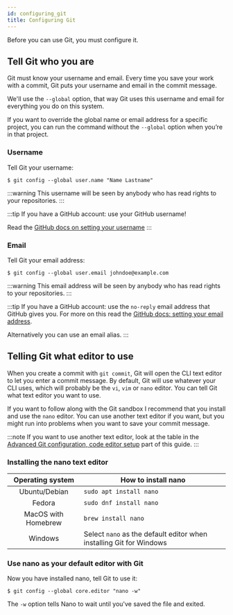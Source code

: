 ```yaml
---
id: configuring_git
title: Configuring Git
---
```


Before you can use Git, you must configure it.

## Tell Git who you are

Git must know your username and email.
Every time you save your work with a commit, Git puts your username and email in the commit message.

We'll use the `--global` option, that way Git uses this username and email for everything you do on this system.

If you want to override the global name or email address for a specific project, you can run the command without the `--global` option when you’re in that project.

### Username

Tell Git your username:

```git
$ git config --global user.name "Name Lastname"
```

:::warning
This username will be seen by anybody who has read rights to your repositories.
:::

:::tip
If you have a GitHub account: use your GitHub username!

Read the [GitHub docs on setting your username](https://docs.github.com/en/github/using-git/setting-your-username-in-git)
:::

### Email

Tell Git your email address:

```git
$ git config --global user.email johndoe@example.com
```

:::warning
This email address will be seen by anybody who has read rights to your repositories.
:::

:::tip
If you have a GitHub account: use the `no-reply` email address that GitHub gives you.
For more on this read the [GitHub docs: setting your email address](https://docs.github.com/en/github/setting-up-and-managing-your-github-user-account/setting-your-commit-email-address).

Alternatively you can use an email alias.
:::

## Telling Git what editor to use

When you create a commit with `git commit`, Git will open the CLI text editor to let you enter a commit message.
By default, Git will use whatever your CLI uses, which will probably be the `vi`, `vim` or `nano` editor.
You can tell Git what text editor you want to use.

If you want to follow along with the Git sandbox I recommend that you install and use the `nano` editor.
You can use another text editor if you want, but you might run into problems when you want to save your commit message.

:::note
If you want to use another text editor, look at the table in the [Advanced Git configuration, code editor setup](advanced_git_configuration.md#Code-editor-setup) part of this guide.
:::

### Installing the nano text editor

|  Operating system   | How to install nano                                                 |
| :-----------------: | ------------------------------------------------------------------- |
|    Ubuntu/Debian    | `sudo apt install nano`                                             |
|       Fedora        | `sudo dnf install nano`                                             |
| MacOS with Homebrew | `brew install nano`                                                 |
|       Windows       | Select `nano` as the default editor when installing Git for Windows |

### Use nano as your default editor with Git

Now you have installed nano, tell Git to use it:

```git
$ git config --global core.editor "nano -w"
```

The `-w` option tells Nano to wait until you've saved the file and exited.
